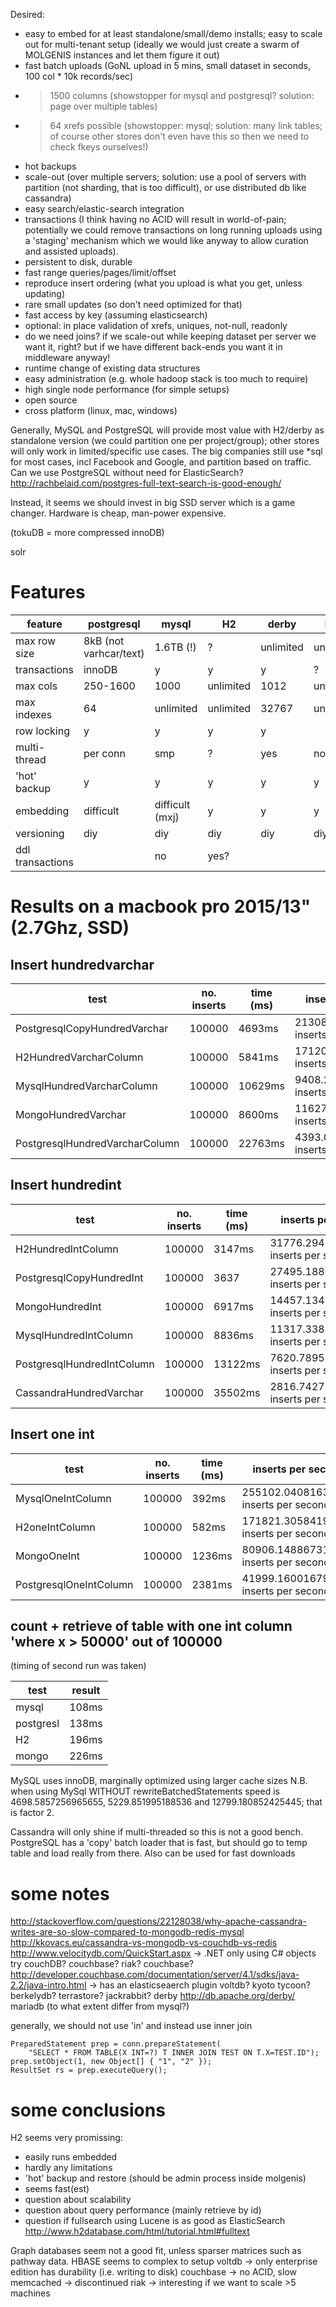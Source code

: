 Desired: 
* easy to embed for at least standalone/small/demo installs; easy to scale out for multi-tenant setup
(ideally we would just create a swarm of MOLGENIS instances and let them figure it out)
* fast batch uploads (GoNL upload in 5 mins, small dataset in seconds, 100 col * 10k records/sec)
* > 1500 columns (showstopper for mysql and postgresql? solution: page over multiple tables)
* > 64 xrefs possible (showstopper: mysql; solution: many link tables; of course other stores don't even have this so then we need to check fkeys ourselves!)
* hot backups
* scale-out (over multiple servers; solution: use a pool of servers with partition (not sharding, that is too difficult), or use distributed db like cassandra)
* easy search/elastic-search integration
* transactions (I think having no ACID will result in world-of-pain; potentially we could remove transactions on long running uploads using a 'staging' mechanism which we would like anyway to allow curation and assisted uploads).
* persistent to disk, durable
* fast range queries/pages/limit/offset
* reproduce insert ordering (what you upload is what you get, unless updating)
* rare small updates (so don't need optimized for that)
* fast access by key (assuming elasticsearch)
* optional: in place validation of xrefs, uniques, not-null, readonly
* do we need joins? if we scale-out while keeping dataset per server we want it, right? but if we have different back-ends you want it in middleware anyway!
* runtime change of existing data structures
* easy administration (e.g. whole hadoop stack is too much to require)
* high single node performance (for simple setups)
* open source
* cross platform (linux, mac, windows)

Generally, MySQL and PostgreSQL will provide most value with H2/derby as standalone version (we could partition one per project/group); other stores will only work in limited/specific use cases. The big companies still use *sql for most cases, incl Facebook and Google, and partition based on traffic.
Can we use PostgreSQL without need for ElasticSearch? http://rachbelaid.com/postgres-full-text-search-is-good-enough/

Instead, it seems we should invest in big SSD server which is a game changer. Hardware is cheap, man-power expensive.

(tokuDB = more compressed innoDB)

solr

# Features

| feature | postgresql | mysql | H2 | derby | hsql |
|---------|------------|-------|----|-------|------|
| max row size | 8kB (not varhcar/text) | 1.6TB (!) | ? | unlimited | unlimited |
| transactions | innoDB | y | y | y | ? |
| max cols | 250-1600 | 1000 | unlimited |1012 | unlimited |
| max indexes | 64 | unlimited | unlimited | 32767 | unlimited |
| row locking | y | y | y | y |
| multi-thread | per conn | smp | ? | yes | no |
| 'hot' backup | y | y | y | y | y |
| embedding | difficult | difficult (mxj) | y | y | y |
| versioning | diy | diy | diy | diy | diy |
| ddl transactions |  | no | yes? | | |

# Results on a macbook pro 2015/13" (2.7Ghz, SSD)

## Insert hundredvarchar
| test | no. inserts | time (ms) | inserts per second |
|------|-------------|-----------|--------------------|
| PostgresqlCopyHundredVarchar | 100000 | 4693ms | 21308.331557639038 inserts per second |
| H2HundredVarcharColumn | 100000 | 5841ms | 17120.35610340695 inserts per second |
| MysqlHundredVarcharColumn | 100000 | 10629ms | 9408.222786715589 inserts per second |
| MongoHundredVarchar | 100000 | 8600ms | 11627.906976744185 inserts per second |
| PostgresqlHundredVarcharColumn | 100000 | 22763ms | 4393.094056143742 inserts per second |

## Insert hundredint
| test | no. inserts | time (ms) | inserts per second |
|------|-------------|-----------|--------------------|
| H2HundredIntColumn | 100000 | 3147ms | 31776.294884016523 inserts per second |
| PostgresqlCopyHundredInt | 100000 | 3637 | 27495.188342040143 inserts per second |
| MongoHundredInt | 100000 | 6917ms | 14457.134595923088 inserts per second |
| MysqlHundredIntColumn | 100000 | 8836ms | 11317.338162064283 inserts per second |
| PostgresqlHundredIntColumn | 100000 | 13122ms | 7620.789513793629 inserts per second |
| CassandraHundredVarchar | 100000 | 35502ms | 2816.742718720072 inserts per second |

## Insert one int
| test | no. inserts | time (ms) | inserts per second |
|------|-------------|-----------|--------------------|
| MysqlOneIntColumn | 100000 | 392ms | 255102.04081632654 inserts per second |
| H2oneIntColumn | 100000 | 582ms | 171821.3058419244 inserts per second |
| MongoOneInt | 100000 | 1236ms | 80906.14886731391 inserts per second |
| PostgresqlOneIntColumn | 100000 | 2381ms | 41999.160016799666 inserts per second |

## count + retrieve of table with one int column 'where x > 50000' out of 100000
(timing of second run was taken)

| test | result |
|------|--------|
| mysql | 108ms |
| postgresl | 138ms |
| H2 | 196ms |
| mongo | 226ms |


MySQL uses innoDB, marginally optimized using larger cache sizes
N.B. when using MySql WITHOUT rewriteBatchedStatements speed is 4698.5857256965655, 5229.851995188536 and 12799.180852425445; that is factor 2.

Cassandra will only shine if multi-threaded so this is not a good bench.
PostgreSQL has a 'copy' batch loader that is fast, but should go to temp table and load really from there. Also can be used for fast downloads

# some notes

http://stackoverflow.com/questions/22128038/why-apache-cassandra-writes-are-so-slow-compared-to-mongodb-redis-mysql
http://kkovacs.eu/cassandra-vs-mongodb-vs-couchdb-vs-redis
http://www.velocitydb.com/QuickStart.aspx -> .NET only using C# objects
try couchDB?
couchbase?
riak?
couchbase? http://developer.couchbase.com/documentation/server/4.1/sdks/java-2.2/java-intro.html -> has an elasticseaerch plugin 
voltdb?
kyoto tycoon?
berkelydb?
terrastore?
jackrabbit?
derby http://db.apache.org/derby/
mariadb (to what extent differ from mysql?)

generally, we should not use 'in' and instead use inner join 

	PreparedStatement prep = conn.prepareStatement(
	    "SELECT * FROM TABLE(X INT=?) T INNER JOIN TEST ON T.X=TEST.ID");
	prep.setObject(1, new Object[] { "1", "2" });
	ResultSet rs = prep.executeQuery();

# some conclusions

H2 seems very promissing: 
* easily runs embedded
* hardly any limitations
* 'hot' backup and restore (should be admin process inside molgenis)
* seems fast(est)
* question about scalability
* question about query performance (mainly retrieve by id)
* question if fullsearch using Lucene is as good as ElasticSearch http://www.h2database.com/html/tutorial.html#fulltext 

Graph databases seem not a good fit, unless sparser matrices such as pathway data.
HBASE seems to complex to setup
voltdb -> only enterprise edition has durability (i.e. writing to disk)
couchbase -> no ACID, slow
memcached -> discontinued
riak -> interesting if we want to scale >5 machines

